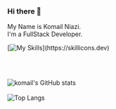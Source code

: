 ### Hi there 👋
My Name is Komail Niazi. <br/>
I'm a FullStack Developer.
<!--
**GoNiazi/GoNiazi** is a ✨ _special_ ✨ repository because its `README.md` (this file) appears on your GitHub profile.

Here are some ideas to get you started:

- 🔭 I’m currently working on ...
- 🌱 I’m currently learning ...
- 👯 I’m looking to collaborate on ...
- 🤔 I’m looking for help with ...
- 💬 Ask me about ...
- 📫 How to reach me: ...
- 😄 Pronouns: ...
- ⚡ Fun fact: ...
-->

[![My Skills](https://skillicons.dev/icons?i=js,ts,react,nextjs,nodejs,electron,express,docker,html,css,firebase,arduino,ae,bash,bootstrap,c,cs,cpp,d3,discord,django,figma,gcp,github,git,gmail,ai,idea,java,linkedin,linux,materialui,mongodb,mysql,opencv,postman,powershell,py,regex,tailwind,vercel,vite,vscode,webpack,)](https://skillicons.dev)

<!--<a href="https://app.daily.dev/komailniazi"><img src="https://api.daily.dev/devcards/841462daf6d348f79a854c7a08e84525.png?r=2p6" width="400" alt="komailniazi's Dev Card"/></a>-->
<br/>
<br/>

![komail's GitHub stats](https://github-readme-stats.vercel.app/api?username=GoNiazi&show_icons=true&theme=transparent)
<br/>
<br/>
![Top Langs](https://github-readme-stats.vercel.app/api/top-langs/?username=GoNiazi&langs_count=8&theme=transparent)


